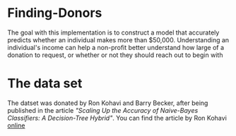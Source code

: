 # Finding-Donors
The goal with this implementation is to construct a model that accurately predicts whether an individual makes more than $50,000. Understanding an individual's income can help a non-profit better understand how large of a donation to request, or whether or not they should reach out to begin with
# The data set
The datset was donated by Ron Kohavi and Barry Becker, after being published in the article _"Scaling Up the Accuracy of Naive-Bayes Classifiers: A Decision-Tree Hybrid"_. You can find the article by Ron Kohavi [online](https://www.aaai.org/Papers/KDD/1996/KDD96-033.pdf)
